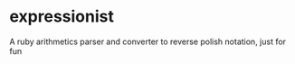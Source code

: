 expressionist
=============

A ruby arithmetics parser and converter to reverse polish notation, just for fun
